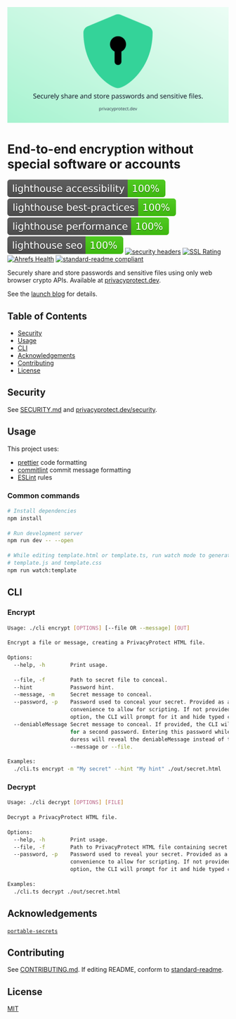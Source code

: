 [![PrivacyProtect](./static/og.png)](https://www.privacyprotect.dev/)

# End-to-end encryption without special software or accounts

[![Lighthouse Accessibility Badge](./results/lighthouse_accessibility.svg)](https://github.com/emazzotta/lighthouse-badges)
[![Lighthouse Best Practices Badge](./results/lighthouse_best-practices.svg)](https://github.com/emazzotta/lighthouse-badges)
[![Lighthouse Performance Badge](./results/lighthouse_performance.svg)](https://github.com/emazzotta/lighthouse-badges)
[![Lighthouse SEO Badge](./results/lighthouse_seo.svg)](https://github.com/emazzotta/lighthouse-badges) [![security headers](https://img.shields.io/security-headers?url=https%3A%2F%2Fwww.privacyprotect.dev%2F)](https://securityheaders.com/?q=https%3A%2F%2Fwww.privacyprotect.dev%2F&hide=on&followRedirects=on) [![SSL Rating](https://img.shields.io/badge/qualys%20ssl-A%2B-brightgreen)](https://www.ssllabs.com/ssltest/analyze.html?d=privacyprotect.dev) [![Ahrefs Health](https://img.shields.io/badge/ahrefs%20health-100-brightgreen)](https://ahrefs.com/site-audit) [![standard-readme compliant](https://img.shields.io/badge/readme%20style-standard-brightgreen.svg)](https://github.com/RichardLitt/standard-readme)

Securely share and store passwords and sensitive files using only web browser crypto APIs. Available at [privacyprotect.dev](https://www.privacyprotect.dev/?utm_source=github&utm_medium=social&utm_content=readme).

See the [launch blog](https://www.rocky.dev/blog/introducing-privacyprotect?utm_source=github&utm_medium=social&utm_campaign=blog&utm_content=readme) for details.

## Table of Contents

- [Security](#security)
- [Usage](#usage)
- [CLI](#cli)
- [Acknowledgements](#acknowledgements)
- [Contributing](#contributing)
- [License](#lincense)

## Security

See [SECURITY.md](./SECURITY.md) and [privacyprotect.dev/security](https://www.privacyprotect.dev/security).

## Usage

This project uses:

- [prettier](https://prettier.io/) code formatting
- [commitlint](https://github.com/conventional-changelog/commitlint) commit message formatting
- [ESLint](https://eslint.org/) rules

### Common commands

```bash
# Install dependencies
npm install

# Run development server
npm run dev -- --open

# While editing template.html or template.ts, run watch mode to generate
# template.js and template.css
npm run watch:template
```

## CLI

### Encrypt

```bash
Usage: ./cli encrypt [OPTIONS] [--file OR --message] [OUT]

Encrypt a file or message, creating a PrivacyProtect HTML file.

Options:
  --help, -h        Print usage.

  --file, -f        Path to secret file to conceal.
  --hint            Password hint.
  --message, -m     Secret message to conceal.
  --password, -p    Password used to conceal your secret. Provided as a
                    convenience to allow for scripting. If not provided as an
                    option, the CLI will prompt for it and hide typed characters.
  --deniableMessage Secret message to conceal. If provided, the CLI will prompt
                    for a second password. Entering this password while under
                    duress will reveal the deniableMessage instead of the
                    --message or --file.

Examples:
  ./cli.ts encrypt -m "My secret" --hint "My hint" ./out/secret.html
```

### Decrypt

```bash
Usage: ./cli decrypt [OPTIONS] [FILE]

Decrypt a PrivacyProtect HTML file.

Options:
  --help, -h        Print usage.
  --file, -f        Path to PrivacyProtect HTML file containing secret to reveal.
  --password, -p    Password used to reveal your secret. Provided as a
                    convenience to allow for scripting. If not provided as an
                    option, the CLI will prompt for it and hide typed characters.

Examples:
  ./cli.ts decrypt ./out/secret.html
```

## Acknowledgements

[`portable-secrets`](https://mprimi.github.io/portable-secret/)

## Contributing

See [CONTRIBUTING.md](./CONTRIBUTING.md). If editing README, conform to [standard-readme](https://github.com/RichardLitt/standard-readme).

## License

[MIT](./LICENSE)
